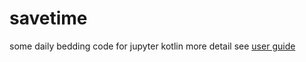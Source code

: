 # savetime
some daily bedding code for jupyter kotlin
more detail see [user guide](https://github.com/zhangliangbo/notebook/blob/main/savetime.ipynb)
